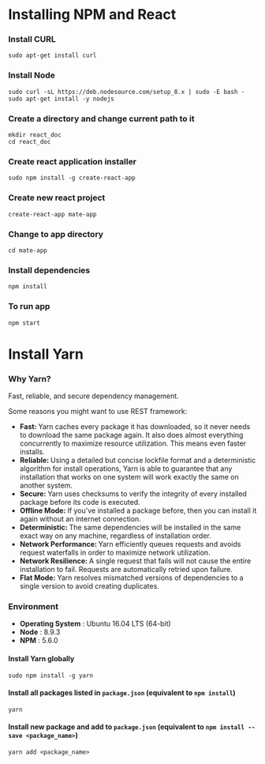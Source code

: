 Installing NPM and React
=========================

### Install CURL
```
sudo apt-get install curl
```

### Install Node
```
sudo curl -sL https://deb.nodesource.com/setup_8.x | sudo -E bash -
sudo apt-get install -y nodejs
```

### Create a directory and change current path to it
```
mkdir react_doc
cd react_doc
```

### Create react application installer
```
sudo npm install -g create-react-app
```

### Create new react project
```
create-react-app mate-app
```

### Change to app directory
```
cd mate-app
```

### Install dependencies
```
npm install
```

### To run app
```
npm start
```

Install Yarn
================================================

### Why Yarn?
Fast, reliable, and secure dependency management.

Some reasons you might want to use REST framework:

* <b> Fast: </b> Yarn caches every package it has downloaded, so it never needs to download the same package again. It also does almost everything concurrently to maximize resource utilization. This means even faster installs.
* <b> Reliable: </b> Using a detailed but concise lockfile format and a deterministic algorithm for install operations, Yarn is able to guarantee that any installation that works on one system will work exactly the same on another system.
* <b> Secure: </b> Yarn uses checksums to verify the integrity of every installed package before its code is executed.
* <b> Offline Mode: </b> If you've installed a package before, then you can install it again without an internet connection.
* <b> Deterministic: </b> The same dependencies will be installed in the same exact way on any machine, regardless of installation order.
* <b> Network Performance: </b> Yarn efficiently queues requests and avoids request waterfalls in order to maximize network utilization.
* <b> Network Resilience: </b> A single request that fails will not cause the entire installation to fail. Requests are automatically retried upon failure.
* <b> Flat Mode: </b> Yarn resolves mismatched versions of dependencies to a single version to avoid creating duplicates.

### Environment

* <b> Operating System</b> : Ubuntu 16.04 LTS (64-bit)
* <b> Node</b> : 8.9.3
* <b> NPM</b> : 5.6.0


#### Install Yarn globally
```
sudo npm install -g yarn
```

#### Install all packages listed in `package.json` (equivalent to `npm install`)
```
yarn
```

#### Install new package and add to `package.json` (equivalent to `npm install --save <package_name>`)
```
yarn add <package_name>
```
